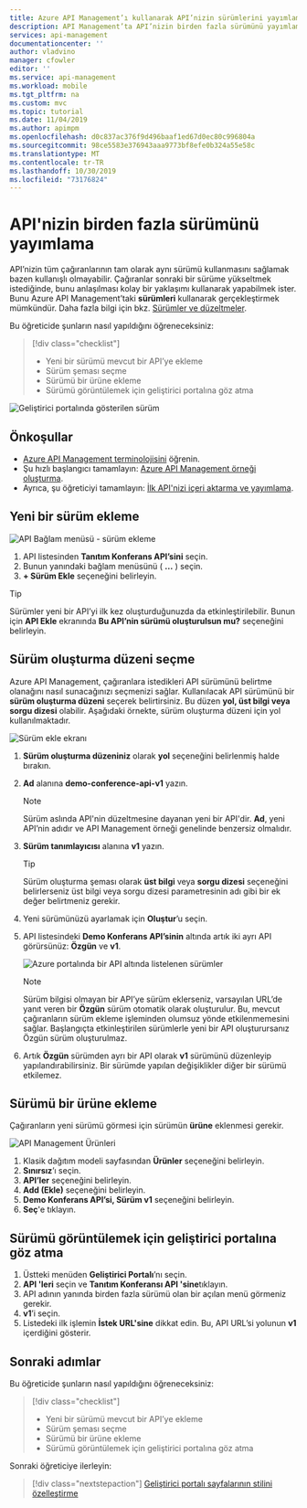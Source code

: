 ```yaml
---
title: Azure API Management’ı kullanarak API’nizin sürümlerini yayımlama | Microsoft Docs
description: API Management’ta API’nizin birden fazla sürümünü yayımlamayı öğrenmek için bu öğreticideki adımları uygulayın.
services: api-management
documentationcenter: ''
author: vladvino
manager: cfowler
editor: ''
ms.service: api-management
ms.workload: mobile
ms.tgt_pltfrm: na
ms.custom: mvc
ms.topic: tutorial
ms.date: 11/04/2019
ms.author: apimpm
ms.openlocfilehash: d0c837ac376f9d496baaf1ed67d0ec80c996804a
ms.sourcegitcommit: 98ce5583e376943aaa9773bf8efe0b324a55e58c
ms.translationtype: MT
ms.contentlocale: tr-TR
ms.lasthandoff: 10/30/2019
ms.locfileid: "73176824"
---
```

# <a name="publish-multiple-versions-of-your-api"></a>API'nizin birden fazla sürümünü yayımlama 

API’nizin tüm çağıranlarının tam olarak aynı sürümü kullanmasını sağlamak bazen kullanışlı olmayabilir. Çağıranlar sonraki bir sürüme yükseltmek istediğinde, bunu anlaşılması kolay bir yaklaşımı kullanarak yapabilmek ister. Bunu Azure API Management’taki **sürümleri** kullanarak gerçekleştirmek mümkündür. Daha fazla bilgi için bkz. [Sürümler ve düzeltmeler](https://blogs.msdn.microsoft.com/apimanagement/2017/09/14/versions-revisions/).

Bu öğreticide şunların nasıl yapıldığını öğreneceksiniz:

> [!div class="checklist"]
> * Yeni bir sürümü mevcut bir API’ye ekleme
> * Sürüm şeması seçme
> * Sürümü bir ürüne ekleme
> * Sürümü görüntülemek için geliştirici portalına göz atma

![Geliştirici portalında gösterilen sürüm](media/api-management-getstarted-publish-versions/azure_portal.PNG)

## <a name="prerequisites"></a>Önkoşullar

+ [Azure API Management terminolojisini](api-management-terminology.md) öğrenin.
+ Şu hızlı başlangıcı tamamlayın: [Azure API Management örneği oluşturma](get-started-create-service-instance.md).
+ Ayrıca, şu öğreticiyi tamamlayın: [İlk API'nizi içeri aktarma ve yayımlama](import-and-publish.md).

## <a name="add-a-new-version"></a>Yeni bir sürüm ekleme

![API Bağlam menüsü - sürüm ekleme](media/api-management-getstarted-publish-versions/AddVersionMenu.png)

1. API listesinden **Tanıtım Konferans API’sini** seçin.
2. Bunun yanındaki bağlam menüsünü ( **...** ) seçin.
3. **+ Sürüm Ekle** seçeneğini belirleyin.

> [!TIP]
> Sürümler yeni bir API’yi ilk kez oluşturduğunuzda da etkinleştirilebilir. Bunun için **API Ekle** ekranında **Bu API’nin sürümü oluşturulsun mu?** seçeneğini belirleyin.

## <a name="choose-a-versioning-scheme"></a>Sürüm oluşturma düzeni seçme

Azure API Management, çağıranlara istedikleri API sürümünü belirtme olanağını nasıl sunacağınızı seçmenizi sağlar. Kullanılacak API sürümünü bir **sürüm oluşturma düzeni** seçerek belirtirsiniz. Bu düzen **yol, üst bilgi veya sorgu dizesi** olabilir. Aşağıdaki örnekte, sürüm oluşturma düzeni için yol kullanılmaktadır.

![Sürüm ekle ekranı](media/api-management-getstarted-publish-versions/AddVersion.PNG)

1. **Sürüm oluşturma düzeniniz** olarak **yol** seçeneğini belirlenmiş halde bırakın.
2. **Ad** alanına **demo-conference-api-v1** yazın.

    > [!NOTE]
    > Sürüm aslında API'nin düzeltmesine dayanan yeni bir API'dir. **Ad**, yeni API’nin adıdır ve API Management örneği genelinde benzersiz olmalıdır.

3. **Sürüm tanımlayıcısı** alanına **v1** yazın.

    > [!TIP]
    > Sürüm oluşturma şeması olarak **üst bilgi** veya **sorgu dizesi** seçeneğini belirlerseniz üst bilgi veya sorgu dizesi parametresinin adı gibi bir ek değer belirtmeniz gerekir.

4. Yeni sürümünüzü ayarlamak için **Oluştur**’u seçin.
5. API listesindeki **Demo Konferans API’sinin** altında artık iki ayrı API görürsünüz: **Özgün** ve **v1**.

    ![Azure portalında bir API altında listelenen sürümler](media/api-management-getstarted-publish-versions/VersionList.PNG)

    > [!Note]
    > Sürüm bilgisi olmayan bir API’ye sürüm eklerseniz, varsayılan URL’de yanıt veren bir **Özgün** sürüm otomatik olarak oluşturulur. Bu, mevcut çağıranların sürüm ekleme işleminden olumsuz yönde etkilenmemesini sağlar. Başlangıçta etkinleştirilen sürümlerle yeni bir API oluşturursanız Özgün sürüm oluşturulmaz.

6. Artık **Özgün** sürümden ayrı bir API olarak **v1** sürümünü düzenleyip yapılandırabilirsiniz. Bir sürümde yapılan değişiklikler diğer bir sürümü etkilemez.

## <a name="add-the-version-to-a-product"></a>Sürümü bir ürüne ekleme

Çağıranların yeni sürümü görmesi için sürümün **ürüne** eklenmesi gerekir.

![API Management Ürünleri](media/api-management-getstarted-publish-versions/08-AddMultipleVersions-03-AddVersionToProduct.png)

1. Klasik dağıtım modeli sayfasından **Ürünler** seçeneğini belirleyin.
2. **Sınırsız**’ı seçin.
3. **API’ler** seçeneğini belirleyin.
4. **Add (Ekle)** seçeneğini belirleyin.
5. **Demo Konferans API’si, Sürüm v1** seçeneğini belirleyin.
6. **Seç**'e tıklayın.

## <a name="browse-the-developer-portal-to-see-the-version"></a>Sürümü görüntülemek için geliştirici portalına göz atma

1. Üstteki menüden **Geliştirici Portalı**’nı seçin.
2. **API 'leri** seçin ve **Tanıtım Konferansı API 'sine**tıklayın.
3. API adının yanında birden fazla sürümü olan bir açılan menü görmeniz gerekir.
4. **v1**’i seçin.
5. Listedeki ilk işlemin **İstek URL'sine** dikkat edin. Bu, API URL’si yolunun **v1** içerdiğini gösterir.

## <a name="next-steps"></a>Sonraki adımlar

Bu öğreticide şunların nasıl yapıldığını öğreneceksiniz:

> [!div class="checklist"]
> * Yeni bir sürümü mevcut bir API’ye ekleme
> * Sürüm şeması seçme 
> * Sürümü bir ürüne ekleme
> * Sürümü görüntülemek için geliştirici portalına göz atma

Sonraki öğreticiye ilerleyin:

> [!div class="nextstepaction"]
> [Geliştirici portalı sayfalarının stilini özelleştirme](api-management-customize-styles.md)